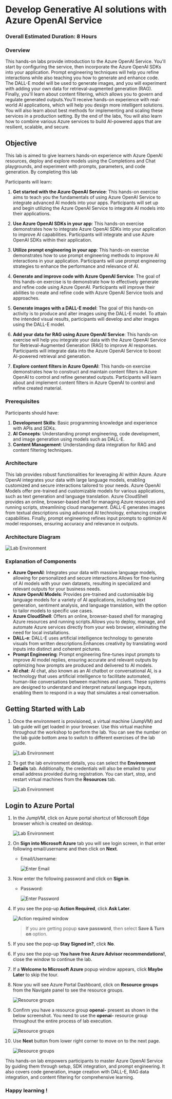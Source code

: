 # Develop Generative AI solutions with Azure OpenAI Service
### Overall Estimated Duration: 8 Hours
### Overview

This hands-on labs provide introduction to the Azure OpenAI Service. You'll start by configuring the service, then incorporate the Azure OpenAI SDKs into your application. Prompt engineering techniques will help you refine interactions while also teaching you how to generate and enhance code. The DALL-E model will be used to generate images, and you will experiment with adding your own data for retrieval-augmented generation (RAG). Finally, you'll learn about content filtering, which allows you to govern and regulate generated outputs.You'll receive hands-on experience with real-world AI applications, which will help you design more intelligent solutions. You will also learn about best methods for implementing and scaling these services in a production setting. By the end of the labs, You will also learn how to combine various Azure services to build AI-powered apps that are resilient, scalable, and secure.

## Objective 

This lab is aimed to give learners hands-on experience with Azure OpenAI resources, deploy and explore models using the Completions and Chat playgrounds, and experiment with prompts, parameters, and code generation. By completing this lab

Participants will learn:

1. **Get started with the Azure OpenAI Service**: This hands-on exercise aims to teach you the fundamentals of using Azure OpenAI Service to integrate advanced AI models into your apps. Participants will set up and begin utilizing the Azure OpenAI Service to integrate AI models into their applications.

2. **Use Azure OpenAI SDKs in your app**: This hands-on exercise demonstrates how to integrate Azure OpenAI SDKs into your application to improve AI capabilities. Participants will integrate and use Azure OpenAI SDKs within their application.

3. **Utilize prompt engineering in your app**: This hands-on exercise demonstrates how to use prompt engineering methods to improve AI interactions in your application. Participants will use prompt engineering strategies to enhance the performance and relevance of AI.

4. **Generate and improve code with Azure OpenAI Service**: The goal of this hands-on exercise is to demonstrate how to effectively generate and refine code using Azure OpenAI. Participants will improve their abilities to create and refine code with Azure OpenAI Service tools and approaches.

5. **Generate images with a DALL-E model**: The goal of this hands-on activity is to produce and alter images using the DALL-E model. To attain the intended visual results, participants will develop and alter images using the DALL-E model.

6. **Add your data for RAG using Azure OpenAI Service**: This hands-on exercise will help you integrate your data with the Azure OpenAI Service for Retrieval-Augmented Generation (RAG) to improve AI responses. Participants will integrate data into the Azure OpenAI Service to boost AI-powered retrieval and generation.

7. **Explore content filters in Azure OpenAI**: This hands-on exercise demonstrates how to construct and maintain content filters in Azure OpenAI to control and refine generated outputs. Participants will learn about and implement content filters in Azure OpenAI to control and refine created material.

### Prerequisites
Participants should have:

1. **Development Skills**: Basic programming knowledge and experience with APIs and SDKs.
2. **AI Concepts**: Understanding prompt engineering, code development, and image generation using models such as DALL-E.
3. **Content Management**: Understanding data integration for RAG and content filtering techniques.
   
### Architecture

This lab provides robust functionalities for leveraging AI within Azure. Azure OpenAI integrates your data with large language models, enabling customized and secure interactions tailored to your needs. Azure OpenAI Models offer pre-trained and customizable models for various applications, such as text generation and language translation. Azure CloudShell provides an online, browser-based shell for managing Azure resources and running scripts, streamlining cloud management. DALL-E generates images from textual descriptions using advanced AI technology, enhancing creative capabilities. Finally, prompt engineering refines input prompts to optimize AI model responses, ensuring accuracy and relevance in outputs.

### Architecture Diagram

![](../media/blank_diagram_1.JPG "Lab Environment")

### Explanation of Components

- **Azure OpenAI**: Integrates your data with massive language models, allowing for personalized and secure interactions.Allows for fine-tuning of AI models with your own datasets, resulting in specialized and relevant outputs for your business needs.
- **Azure OpenAI Models**: Provides pre-trained and customisable big language models for a variety of AI applications, including text generation, sentiment analysis, and language translation, with the option to tailor models to specific use cases.
- **Azure CloudShell**: Offers an online, browser-based shell for managing Azure resources and running scripts.Allows you to deploy, manage, and automate Azure services directly from your web browser, eliminating the need for local installations.
- **DALL-e**: DALL-E uses artificial intelligence technology to generate visuals from written descriptions.Enhances creativity by translating word inputs into distinct and coherent pictures.
- **Prompt Engineering**: Prompt engineering fine-tunes input prompts to improve AI model replies, ensuring accurate and relevant outputs by optimizing how prompts are produced and delivered to AI models.
- **AI chat**: AI chat, also known as an AI chatbot or conversational AI, is a technology that uses artificial intelligence to facilitate automated, human-like conversations between machines and users. These systems are designed to understand and interpret natural language inputs, enabling them to respond in a way that simulates a real conversation.

## Getting Started with Lab

1. Once the environment is provisioned, a virtual machine (JumpVM) and lab guide will get loaded in your browser. Use this virtual machine throughout the workshop to perform the lab. You can see the number on the lab guide bottom area to switch to different exercises of the lab guide.

   ![](../media/getting-started1.png "Lab Environment")
   
1. To get the lab environment details, you can select the **Environment Details** tab. Additionally, the credentials will also be emailed to your email address provided during registration. You can start, stop, and restart virtual machines from the **Resources** tab.

   ![](../media/envdetails.png "Lab Environment")

## Login to Azure Portal
1. In the JumpVM, click on Azure portal shortcut of Microsoft Edge browser which is created on desktop.

   ![](../media/azureportal_icon1.png "Lab Environment")
   
1. On **Sign into Microsoft Azure** tab you will see login screen, in that enter following email/username and then click on **Next**. 
   * Email/Username: <inject key="AzureAdUserEmail"></inject>
   
     ![](../media/image7.png "Enter Email")
     
1. Now enter the following password and click on **Sign in**.
   * Password: <inject key="AzureAdUserPassword"></inject>
   
     ![](../media/image8.png "Enter Password")
     
1. If you see the pop-up **Action Required**, click **Ask Later**.

     ![](../media/asklater.png "Action required window")
     
    > If you are getting popup **save password**, then select **Save & Turn on** option.
       
1. If you see the pop-up **Stay Signed in?**, click **No**.

1. If you see the pop-up **You have free Azure Advisor recommendations!**, close the window to continue the lab.

1. If a **Welcome to Microsoft Azure** popup window appears, click **Maybe Later** to skip the tour.

1. Now you will see Azure Portal Dashboard, click on **Resource groups** from the Navigate panel to see the resource groups.

     ![](../media/select-rg.png "Resource groups")

1. Confirm you have a resource group **openai-<inject key="Deployment-id" enableCopy="false"/>** present as shown in the below screenshot. You need to use the **openai-<inject key="Deployment-id" enableCopy="false"/>** resource group throughout the entire process of lab execution.

     ![](../media/rg.png "Resource groups")
   
1. Use **Next** button from lower right corner to move on to the next page.

   ![](../media/next1.png "Resource groups")


This hands-on lab empowers participants to master Azure OpenAI Service by guiding them through setup, SDK integration, and prompt engineering. It also covers code generation, image creation with DALL-E, RAG data integration, and content filtering for comprehensive learning.

### Happy learning !
